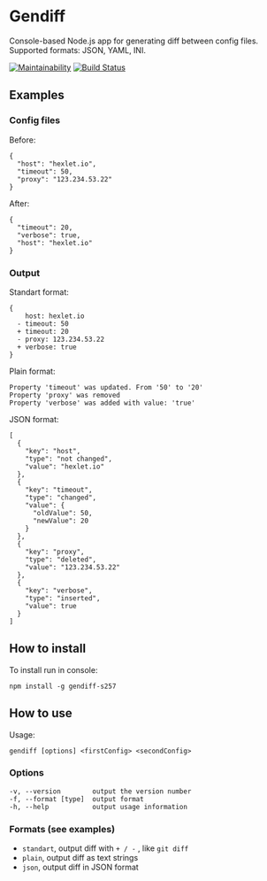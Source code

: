 # Gendiff
Console-based Node.js app for generating diff between config files. Supported formats: JSON, YAML, INI.

[![Maintainability](https://api.codeclimate.com/v1/badges/40cf0c26816093b89911/maintainability)](https://codeclimate.com/github/fortymorgan/project-lvl2-s257/maintainability)
[![Build Status](https://travis-ci.org/fortymorgan/gendiff.svg?branch=master)](https://travis-ci.org/fortymorgan/gendiff)

## Examples

### Config files

Before:
```
{
  "host": "hexlet.io",
  "timeout": 50,
  "proxy": "123.234.53.22"
}
```

After:
```
{
  "timeout": 20,
  "verbose": true,
  "host": "hexlet.io"
}
```

### Output

Standart format:
```
{
    host: hexlet.io
  - timeout: 50
  + timeout: 20
  - proxy: 123.234.53.22
  + verbose: true
}
```
Plain format:
```
Property 'timeout' was updated. From '50' to '20'
Property 'proxy' was removed
Property 'verbose' was added with value: 'true'
```
JSON format:
```
[
  {
    "key": "host",
    "type": "not changed",
    "value": "hexlet.io"
  },
  {
    "key": "timeout",
    "type": "changed",
    "value": {
      "oldValue": 50,
      "newValue": 20
    }
  },
  {
    "key": "proxy",
    "type": "deleted",
    "value": "123.234.53.22"
  },
  {
    "key": "verbose",
    "type": "inserted",
    "value": true
  }
]
```

## How to install

To install run in console:
```
npm install -g gendiff-s257
```

## How to use
Usage:
```
gendiff [options] <firstConfig> <secondConfig>
```

### Options
```
-v, --version        output the version number
-f, --format [type]  output format
-h, --help           output usage information
```

### Formats (see examples)
- `standart`, output diff with `+ / -` , like `git diff`
- `plain`, output diff as text strings
- `json`, output diff in JSON format
